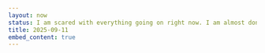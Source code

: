 ```yaml
---
layout: now
status: I am scared with everything going on right now. I am almost done with my college paper, but the political fallout after the events of yesterday is making it hard to finish. There is so much tension between the people that I care about in my life. I feel pathetic. I feel sick. I feel terrified. I am at a crossroad.
title: 2025-09-11
embed_content: true
---
```

